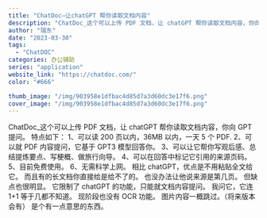 ```yaml
---
title: "ChatDoc—让chatGPT 帮你读取文档内容"
description: "ChatDoc_这个可以上传 PDF 文档，让 chatGPT 帮你读取文档内容，你向 GPT 提问。 特点如下： 1、"
author: "瑞东"
date: "2023-03-30"
tags:
  - "ChatDOC"
categories: 办公辅助
series: "application"
website_link: "https://chatdoc.com/"
color: "#666"

thumb_image: "/img/903958e1dfbac4d85d7a3d60dc3e17f6.png"
cover_image: "/img/903958e1dfbac4d85d7a3d60dc3e17f6.png"
---
```


ChatDoc_这个可以上传 PDF 文档，让 chatGPT 帮你读取文档内容，你向 GPT 提问。 特点如下： 1、可以读 200 页以内，36MB 以内，一天 5 个 PDF. 2、可以就 PDF 内容提问，它基于 GPT3 模型回答你。 3、可以让它帮你写观后感、总结提炼要点、写梗概、做旅行向导。 4、可以在回答中标记它引用的来源页码。 5、目前免费使用。 6、无需科学上网。 相比 chatGPT，优点是不用粘贴全文给它。 而且有的长文档你直接给是给不了的。 也没办法让他说来源是第几页。 但缺点也很明显。 它限制了 chatGPT 的功能，只能就文档内容提问。 我问它，它连 1+1 等于几都不知道。 现阶段也没有 OCR 功能。 图片内容一概跳过。（将来版本会有） 是个有一点意思的东西。